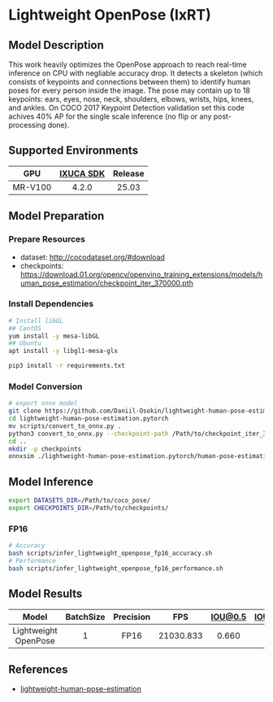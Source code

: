 # Lightweight OpenPose (IxRT)

## Model Description

This work heavily optimizes the OpenPose approach to reach real-time inference on CPU with negliable accuracy drop. It
detects a skeleton (which consists of keypoints and connections between them) to identify human poses for every person
inside the image. The pose may contain up to 18 keypoints: ears, eyes, nose, neck, shoulders, elbows, wrists, hips,
knees, and ankles. On COCO 2017 Keypoint Detection validation set this code achives 40% AP for the single scale
inference (no flip or any post-processing done).

## Supported Environments

| GPU    | [IXUCA SDK](https://gitee.com/deep-spark/deepspark#%E5%A4%A9%E6%95%B0%E6%99%BA%E7%AE%97%E8%BD%AF%E4%BB%B6%E6%A0%88-ixuca) | Release |
| :----: | :----: | :----: |
| MR-V100 | 4.2.0     |  25.03  |

## Model Preparation

### Prepare Resources

- dataset: <http://cocodataset.org/#download>
- checkpoints: <https://download.01.org/opencv/openvino_training_extensions/models/human_pose_estimation/checkpoint_iter_370000.pth>

### Install Dependencies

```bash
# Install libGL
## CentOS
yum install -y mesa-libGL
## Ubuntu
apt install -y libgl1-mesa-glx

pip3 install -r requirements.txt
```

### Model Conversion

```bash
# export onnx model
git clone https://github.com/Daniil-Osokin/lightweight-human-pose-estimation.pytorch.git
cd lightweight-human-pose-estimation.pytorch
mv scripts/convert_to_onnx.py .
python3 convert_to_onnx.py --checkpoint-path /Path/to/checkpoint_iter_370000.pth
cd ..
mkdir -p checkpoints
onnxsim ./lightweight-human-pose-estimation.pytorch/human-pose-estimation.onnx ./checkpoints/lightweight_openpose.onnx
```

## Model Inference

```bash
export DATASETS_DIR=/Path/to/coco_pose/
export CHECKPOINTS_DIR=/Path/to/checkpoints/
```

### FP16

```bash
# Accuracy
bash scripts/infer_lightweight_openpose_fp16_accuracy.sh
# Performance
bash scripts/infer_lightweight_openpose_fp16_performance.sh
```

## Model Results

| Model                | BatchSize | Precision | FPS       | IOU@0.5 | IOU@0.5:0.95 |
| :----: | :----: | :----: | :----: | :----: | :----: |
| Lightweight OpenPose | 1         | FP16      | 21030.833 | 0.660   | 0.401        |

## References

- [lightweight-human-pose-estimation](https://github.com/Daniil-Osokin/lightweight-human-pose-estimation.pytorch)
